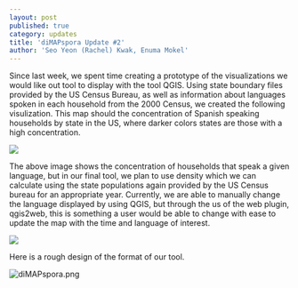 ```yaml
---
layout: post
published: true
category: updates
title: 'diMAPspora Update #2'
author: 'Seo Yeon (Rachel) Kwak, Enuma Mokel'
---
```

Since last week, we spent time creating a prototype of the visualizations we would like out tool to display with the tool QGIS. Using state boundary files provided by the US Census Bureau, as well as information about languages spoken in each household from the 2000 Census, we created the following visulization. This map should the concentration of Spanish speaking households by state in the US, where darker colors states are those with a high concentration.

![]({{site.baseurl}}/assets/Sample%20Language%20Map.PNG)

The above image shows the concentration of households that speak a given language, but in our final tool, we plan to use density which we can calculate using the state populations again provided by the US Census bureau for an appropriate year. Currently, we are able to manually change the language displayed by using QGIS, but through the us of the web plugin, qgis2web, this is something a user would be able to change with ease to update the map with the time and language of interest.

![]({{site.baseurl}}/assets/Filtering%20Languages.jpg)

Here is a rough design of the format of our tool.

![diMAPspora.png]({{site.baseurl}}/assets/diMAPspora.png)

